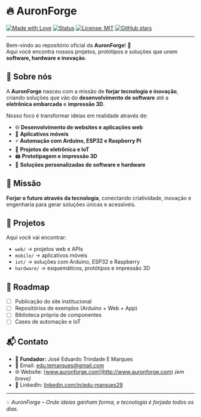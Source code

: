# 🔥 AuronForge

[![Made with Love](https://img.shields.io/badge/made%20with-love-red)](https://github.com/AuronForge)
[![Status](https://img.shields.io/badge/status-active-success)](https://github.com/AuronForge)
[![License: MIT](https://img.shields.io/badge/License-MIT-yellow.svg)](./LICENSE)
[![GitHub stars](https://img.shields.io/github/stars/AuronForge?style=social)](https://github.com/AuronForge)

---

Bem-vindo ao repositório oficial da **AuronForge**! 🚀  
Aqui você encontra nossos projetos, protótipos e soluções que unem **software, hardware e inovação**.

## 🧩 Sobre nós
A **AuronForge** nasceu com a missão de **forjar tecnologia e inovação**, criando soluções que vão do **desenvolvimento de software** até a **eletrônica embarcada** e **impressão 3D**.  

Nosso foco é transformar ideias em realidade através de:
- 🌐 **Desenvolvimento de websites e aplicações web**
- 📱 **Aplicativos móveis**
- ⚡ **Automação com Arduino, ESP32 e Raspberry Pi**
- 🔧 **Projetos de eletrônica e IoT**
- 🖨️ **Prototipagem e impressão 3D**
- 🧪 **Soluções personalizadas de software e hardware**

## 🎯 Missão
**Forjar o futuro através da tecnologia**, conectando criatividade, inovação e engenharia para gerar soluções únicas e acessíveis.

## 📂 Projetos
Aqui você vai encontrar:
- `web/` → projetos web e APIs  
- `mobile/` → aplicativos móveis  
- `iot/` → soluções com Arduino, ESP32 e Raspberry  
- `hardware/` → esquemáticos, protótipos e impressão 3D  

## 🚀 Roadmap
- [ ] Publicação do site institucional  
- [ ] Repositórios de exemplos (Arduino + Web + App)  
- [ ] Biblioteca própria de componentes  
- [ ] Cases de automação e IoT  

## 📬 Contato
- 👤 **Fundador:** José Eduardo Trindade E Marques  
- 📧 Email: [edu.temarques@gmail.com](mailto:edu.temarques@gmail.com)  
- 🌐 Website: [www.auronforge.com](http://www.auronforge.com) *(em breve)*  
- 🔗 LinkedIn: [linkedin.com/in/edu-marques29](https://www.linkedin.com/in/edu-marques29/)  

---

💡 *AuronForge – Onde ideias ganham forma, e tecnologia é forjada todos os dias.*

